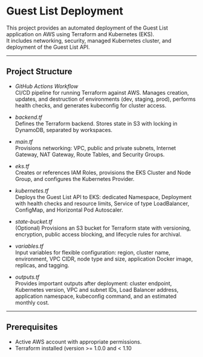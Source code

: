 # Guest List Deployment

This project provides an automated deployment of the Guest List application on AWS using Terraform and Kubernetes (EKS).  
It includes networking, security, managed Kubernetes cluster, and deployment of the Guest List API.

---

## Project Structure

- *GitHub Actions Workflow*  
  CI/CD pipeline for running Terraform against AWS. Manages creation, updates, and destruction of environments (dev, staging, prod), performs health checks, and generates kubeconfig for cluster access.

- *backend.tf*  
  Defines the Terraform backend. Stores state in S3 with locking in DynamoDB, separated by workspaces.

- *main.tf*  
  Provisions networking: VPC, public and private subnets, Internet Gateway, NAT Gateway, Route Tables, and Security Groups.

- *eks.tf*  
  Creates or references IAM Roles, provisions the EKS Cluster and Node Group, and configures the Kubernetes Provider.

- *kubernetes.tf*  
  Deploys the Guest List API to EKS: dedicated Namespace, Deployment with health checks and resource limits, Service of type LoadBalancer, ConfigMap, and Horizontal Pod Autoscaler.

- *state-bucket.tf*  
  (Optional) Provisions an S3 bucket for Terraform state with versioning, encryption, public access blocking, and lifecycle rules for archival.

- *variables.tf*  
  Input variables for flexible configuration: region, cluster name, environment, VPC CIDR, node type and size, application Docker image, replicas, and tagging.

- *outputs.tf*  
  Provides important outputs after deployment: cluster endpoint, Kubernetes version, VPC and subnet IDs, Load Balancer address, application namespace, kubeconfig command, and an estimated monthly cost.

---

## Prerequisites

- Active AWS account with appropriate permissions.
- Terraform installed (version >= 1.0.0 and < 1.10
